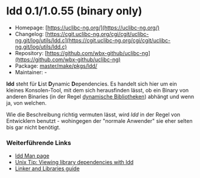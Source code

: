 # ldd 0.1/1.0.55 (binary only)
  - Homepage: [https://uclibc-ng.org/](https://uclibc-ng.org/)
  - Changelog: [https://cgit.uclibc-ng.org/cgi/cgit/uclibc-ng.git/log/utils/ldd.c](https://cgit.uclibc-ng.org/cgi/cgit/uclibc-ng.git/log/utils/ldd.c)
  - Repository: [https://github.com/wbx-github/uclibc-ng](https://github.com/wbx-github/uclibc-ng)
  - Package: [master/make/pkgs/ldd/](https://github.com/Freetz-NG/freetz-ng/tree/master/make/pkgs/ldd/)
  - Maintainer: -

**ldd** steht für **L**ist **D**ynamic **D**ependencies. Es handelt sich
hier um ein kleines Konsolen-Tool, mit dem sich herausfinden lässt, ob
ein Binary von anderen Binaries (in der Regel [dynamische
Bibliotheken](http://de.wikipedia.org/wiki/Programmbibliothek#Dynamische_Bibliotheken))
abhängt und wenn ja, von welchen.

Wie die Beschreibung richtig vermuten lässt, wird *ldd* in der Regel von
Entwicklern benutzt - wohingegen der "normale Anwender" sie eher
selten bis gar nicht benötigt.

### Weiterführende Links

-   [ldd Man
    page](http://www.gsp.com/cgi-bin/man.cgi?section=1&topic=ldd)
-   [Unix Tip: Viewing library dependencies with
    ldd](http://www.itworld.com/nls_unix_lib060727)
-   [Linker and Libraries
    guide](http://docsun.cites.uiuc.edu/sun_docs/C/solaris_9/SUNWdev/LLM/p14.html)


